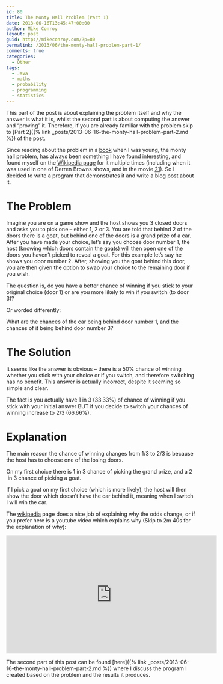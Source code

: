 ```yaml
---
id: 80
title: The Monty Hall Problem (Part 1)
date: 2013-06-16T13:45:47+00:00
author: Mike Conroy
layout: post 
guid: http://mikeconroy.com/?p=80
permalink: /2013/06/the-monty-hall-problem-part-1/
comments: true
categories:
  - Other
tags:
  - Java
  - maths
  - probability
  - programming
  - statistics
---
```

This part of the post is about explaining the problem itself and why the answer is what it is, whilst the second part is about computing the answer and &#8220;proving&#8221; it. Therefore, if you are already familiar with the problem skip to [Part 2]({% link _posts/2013-06-16-the-monty-hall-problem-part-2.md %}) of the post.

Since reading about the problem in a <a title="book" href="http://en.wikipedia.org/wiki/The_Curious_Incident_of_the_Dog_in_the_Night-Time" target="_blank">book</a> when I was young, the monty hall problem, has always been something I have found interesting, and found myself on the <a title="Wikipedia page" href="http://en.wikipedia.org/wiki/Monty_Hall_problem" target="_blank">Wikipedia page</a> for it multiple times (including when it was used in one of Derren Browns shows, and in the movie <a title="21" href="http://en.wikipedia.org/wiki/21_(2008_film)" target="_blank">21</a>). So I decided to write a program that demonstrates it and write a blog post about it.

# The Problem

Imagine you are on a game show and the host shows you 3 closed doors and asks you to pick one &#8211; either 1, 2 or 3. You are told that behind 2 of the doors there is a goat, but behind one of the doors is a grand prize of a car. After you have made your choice, let&#8217;s say you choose door number 1, the host (knowing which doors contain the goats) will then open one of the doors you haven&#8217;t picked to reveal a goat. For this example let&#8217;s say he shows you door number 2. After, showing you the goat behind this door, you are then given the option to swap your choice to the remaining door if you wish.

The question is, do you have a better chance of winning if you stick to your original choice (door 1) or are you more likely to win if you switch (to door 3)?
  
Or worded differently:
  
What are the chances of the car being behind door number 1, and the chances of it being behind door number 3?

# The Solution

It seems like the answer is obvious &#8211; there is a 50% chance of winning whether you stick with your choice or if you switch, and therefore switching has no benefit. This answer is actually incorrect, despite it seeming so simple and clear.

The fact is you actually have 1 in 3 (33.33%) of chance of winning if you stick with your initial answer BUT if you decide to switch your chances of winning increase to 2/3 (66.66%).

# Explanation

The main reason the chance of winning changes from 1/3 to 2/3 is because the host has to choose one of the losing doors.
  
On my first choice there is 1 in 3 chance of picking the grand prize, and a 2  in 3 chance of picking a goat.
  
If I pick a goat on my first choice (which is more likely), the host will then show the door which doesn&#8217;t have the car behind it, meaning when I switch I will win the car.

The <a title="Wikipedia page" href="http://en.wikipedia.org/wiki/Monty_Hall_problem#.27The_Economist.27" target="_blank">wikipedia</a> page does a nice job of explaining why the odds change, or if you prefer here is a youtube video which explains why (Skip to 2m 40s for the explanation of why):

<iframe width="560" height="315" src="https://www.youtube.com/embed/mhlc7peGlGg" frameborder="0" allow="accelerometer; autoplay; encrypted-media; gyroscope; picture-in-picture" allowfullscreen></iframe>

The second part of this post can be found [here]({% link _posts/2013-06-16-the-monty-hall-problem-part-2.md %}) where I discuss the program I created based on the problem and the results it produces.

&nbsp;
